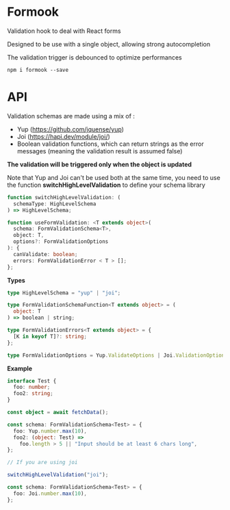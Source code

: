 # Formook

Validation hook to deal with React forms

Designed to be use with a single object, allowing strong autocompletion

The validation trigger is debounced to optimize performances

`npm i formook --save`

# API

Validation schemas are made using a mix of :

- Yup (https://github.com/jquense/yup)
- Joi (https://hapi.dev/module/joi/)
- Boolean validation functions, which can return strings as the error messages (meaning the validation result is assumed false)

**The validation will be triggered only when the object is updated**

Note that Yup and Joi can't be used both at the same time, you need to use the function **switchHighLevelValidation** to define your schema library

```typescript
function switchHighLevelValidation: (
  schemaType: HighLevelSchema
) => HighLevelSchema;

function useFormValidation: <T extends object>(
  schema: FormValidationSchema<T>,
  object: T,
  options?: FormValidationOptions
): {
  canValidate: boolean;
  errors: FormValidationError < T > [];
};
```

<b>Types</b>

```typescript
type HighLevelSchema = "yup" | "joi";

type FormValidationSchemaFunction<T extends object> = (
  object: T
) => boolean | string;

type FormValidationErrors<T extends object> = {
  [K in keyof T]?: string;
};

type FormValidationOptions = Yup.ValidateOptions | Joi.ValidationOptions;
```

<b>Example</b>

```typescript
interface Test {
  foo: number;
  foo2: string;
}

const object = await fetchData();

const schema: FormValidationSchema<Test> = {
  foo: Yup.number.max(10),
  foo2: (object: Test) =>
    foo.length > 5 || "Input should be at least 6 chars long",
};

// If you are using joi

switchHighLevelValidation("joi");

const schema: FormValidationSchema<Test> = {
  foo: Joi.number.max(10),
};
```
